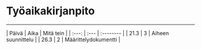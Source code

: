 # Työaikakirjanpito
<hr/>
| Päivä | Aika | Mitä tein |
| :---: | :--- | :-------- |
| 21.3  | 3    | Aiheen suunnittelu |
| 26.3  | 2    | Määrittelydokumentti |